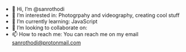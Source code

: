 - 👋 Hi, I’m @sanrothodi
- 👀 I’m interested in: Photogrpahy and videography, creating cool stuff
- 🌱 I’m currently learning: JavaScript
- 💞️ I’m looking to collaborate on: 
- 📫 How to reach me: You can reach me on my email sanrothodi@protonmail.com

<!---
sanrothodi/sanrothodi is a ✨ special ✨ repository because its `README.md` (this file) appears on your GitHub profile.
You can click the Preview link to take a look at your changes.
--->
